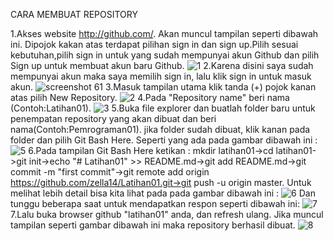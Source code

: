 CARA MEMBUAT REPOSITORY




1.Akses website http://github.com/. Akan muncul tampilan seperti dibawah ini. Dipojok kakan atas terdapat pilihan sign in dan sign up.Pilih sesuai kebutuhan,pilih sign in untuk yang sudah mempunyai akun Github dan pilih Sign up untuk membuat akun baru Github.
![1](https://user-images.githubusercontent.com/46732968/51587024-fb263100-1f11-11e9-8170-2f53a9213dc7.png)
2.Karena disini saya sudah mempunyai akun maka saya memilih sign in, lalu klik sign in untuk masuk akun.
![screenshot 61](https://user-images.githubusercontent.com/46732968/51587527-953aa900-1f13-11e9-9816-5891715875dd.png)
3.Masuk tampilan utama klik tanda (+) pojok kanan atas pilih New Repository.
![2](https://user-images.githubusercontent.com/46732968/51587025-fceff480-1f11-11e9-9f45-0d3ebda93940.jpg)
4.Pada "Repository name" beri nama (Contoh:Latihan01).
![3](https://user-images.githubusercontent.com/46732968/51587027-feb9b800-1f11-11e9-9584-4e80ef7a12a8.jpg)
5.Buka file explorer dan buatlah folder baru untuk penempatan repository yang akan dibuat dan beri nama(Contoh:Pemrograman01). jika folder sudah dibuat, klik kanan pada folder dan pilih Git Bash Here. Seperti yang ada pada gambar dibawah ini :
![5](https://user-images.githubusercontent.com/46732968/51587038-024d3f00-1f12-11e9-8287-1e590157d9a5.jpg)
6.Pada tampilan Git Bash Here ketikan : mkdir latihan01->cd latihan01->git init->echo "# Latihan01" >> README.md->git add README.md->git commit -m "first commit"->git remote add origin https://github.com/zella14/Latihan01.git->git push -u origin master. Untuk melihat lebih detail bisa kita lihat pada pada gambar dibawah ini :
![6](https://user-images.githubusercontent.com/46732968/51587043-04170280-1f12-11e9-84ab-6819ebbb5364.png)
Dan tunggu beberapa saat untuk mendapatkan respon seperti dibawah ini:
![7](https://user-images.githubusercontent.com/46732968/51587045-07aa8980-1f12-11e9-89ad-812c5af1a397.jpg)
7.Lalu buka browser github "latihan01" anda, dan refresh ulang. Jika muncul tampilan seperti gambar dibawah ini maka repository berhasil dibuat.
![8](https://user-images.githubusercontent.com/46732968/51587050-0c6f3d80-1f12-11e9-947b-0d7701e515b2.png)

